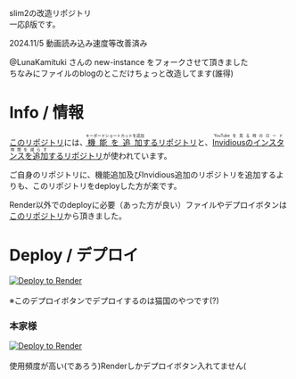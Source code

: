 slim2の改造リポジトリ<br>
一応β版です。

2024.11/5 動画読み込み速度等改善済み

@LunaKamituki さんの new-instance をフォークさせて頂きました
<br>
ちなみにファイルのblogのとこだけちょっと改造してます(誰得)
# Info / 情報
<a href="new-instance(yuki): https://github.com/LunaKamituki/new-instance">このリポジトリ</a>には、<a href="https://github.com/LunaKamituki/yuki-source"><ruby>機能を追加<rt>キーボードショートカットを追加</rt></ruby>するリポジトリ</a>と、<a href="https://github.com/LunaKamituki/yukiyoutube-inv-instances"><ruby>Invidiousのインスタンスを追加<rt>YouTubeを見る時のロード時間を減らす</rt></ruby>するリポジトリ</a>が使われています。

ご自身のリポジトリに、機能追加及びInvidious追加のリポジトリを追加するよりも、このリポジトリをdeployした方が楽です。

Render以外でのdeployに必要（あった方が良い）ファイルやデプロイボタンは<a href="https://github.com/siawaseok3/slim-2-by-siawaseok">このリポジトリ</a>から頂きました。

# Deploy / デプロイ
<a href="https://render.com/deploy?repo=https://github.com/nekoha0412/new-instance.git">
 <img src="https://render.com/images/deploy-to-render-button.svg" alt="Deploy to Render"><br>
</a>
<br>
※このデプロイボタンでデプロイするのは猫国のやつです(?)
<h3><strong>本家様</strong></h3>
<a href="https://render.com/deploy?repo=https://github.com/LunaKamituki/new-instance.git">
 <img src="https://render.com/images/deploy-to-render-button.svg" alt="Deploy to Render"><br>
</a>
<br>
使用頻度が高い(であろう)Renderしかデプロイボタン入れてません(
